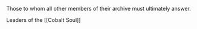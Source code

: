 Those to whom all other members of their archive must ultimately answer. 

Leaders of the [[Cobalt Soul]]
